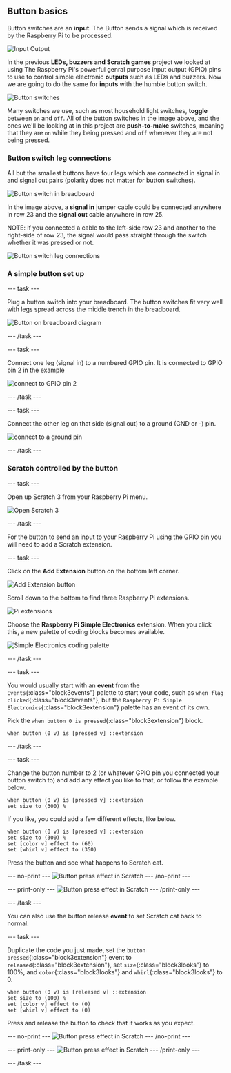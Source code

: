 ## Button basics

Button switches are an **input**. The Button sends a signal which is received by the Raspberry Pi to be processed.

![Input Output](images/buttonBasics_inputOutput.png)

In the previous **LEDs, buzzers and Scratch games** project we looked at using The Raspberry Pi's powerful genral purpose input output (GPIO) pins to use to control simple electronic **outputs** such as LEDs and buzzers. Now we are going to do the same for **inputs** with the humble button switch.

![Button switches](images/buttonBasics_buttonSwitches.png)

Many switches we use, such as most household light switches, **toggle** between `on` and `off`. All of the button switches in the image above, and the ones we'll be looking at in this project are **push-to-make** switches, meaning that they are `on` while they being pressed and `off` whenever they are not being pressed.

### Button switch leg connections

All but the smallest buttons have four legs which are connected in signal in and signal out pairs (polarity does not matter for button switches).

![Button switch in breadboard](images/buttonBasics_buttonInBB.png)

In the image above, a **signal in** jumper cable could be connected anywhere in row 23 and the **signal out** cable anywhere in row 25.

NOTE: if you connected a cable to the left-side row 23 and another to the right-side of row 23, the signal would pass straight through the switch whether it was pressed or not.

![Button switch leg connections](images/buttonBasics_buttonLegConnections.png)

### A simple button set up

--- task ---

Plug a button switch into your breadboard. The button switches fit very well with legs spread across the middle trench in the breadboard.

![Button on breadboard diagram](images/buttonBasics_buttonInBBdiagram.png)

--- /task ---

--- task ---

Connect one leg (signal in) to a numbered GPIO pin. It is connected to GPIO pin 2 in the example

![connect to GPIO pin 2](images/buttonBasics_buttonToGpio2.png)

--- /task ---

--- task ---

Connect the other leg on that side (signal out) to a ground (GND or -) pin.

![connect to a ground pin](images/buttonBasics_buttonToGround.png)

--- /task ---

### Scratch controlled by the button

--- task ---

Open up Scratch 3 from your Raspberry Pi menu.

![Open Scratch 3](images/codeLED_openScratch3.png)

--- /task ---

For the button to send an input to your Raspberry Pi using the GPIO pin you will need to add a Scratch extension.

--- task ---

Click on the **Add Extension** button on the bottom left corner.

![Add Extension button](images/codeLED_addExtensionButton.png)

Scroll down to the bottom to find three Raspberry Pi extensions.

![Pi extensions](images/codeLED_PiExtensions.png)

Choose the **Raspberry Pi Simple Electronics** extension. When you click this, a new palette of coding blocks becomes available.

![Simple Electronics coding palette](images/codeLED_simpleElectronicsPalette.png)

--- /task ---

--- task ---

You would usually start with an **event** from the `Events`{:class="block3events"} palette to start your code, such as `when flag clicked`{:class="block3events"}, but the `Raspberry Pi Simple Electronics`{:class="block3extension"} palette has an event of its own.

Pick the `when button 0 is pressed`{:class="block3extension"} block.

```blocks3
when button (0 v) is [pressed v] ::extension
```

--- /task ---

--- task ---

Change the button number to 2 (or whatever GPIO pin you connected your button switch to) and add any effect you like to that, or follow the example below.

```blocks3
when button (0 v) is [pressed v] ::extension
set size to (300) %
```

If you like, you could add a few different effects, like below.

```blocks3
when button (0 v) is [pressed v] ::extension
set size to (300) %
set [color v] effect to (60)
set [whirl v] effect to (350)
```

Press the button and see what happens to Scratch cat.

--- no-print ---
![Button press effect in Scratch](images/buttonBasics_scratchEffect1.gif)
--- /no-print ---

--- print-only ---
![Button press effect in Scratch](images/buttonBasics_scratchEffect1.png)
--- /print-only ---

--- /task ---

You can also use the button release **event** to set Scratch cat back to normal.

--- task ---

Duplicate the code you just made, set the `button pressed`{:class="block3extension"} event to `released`{:class="block3extension"}, set `size`{:class="block3looks"} to 100%, and `color`{:class="block3looks"} and `whirl`{:class="block3looks"} to 0.

```blocks3
when button (0 v) is [released v] ::extension
set size to (100) %
set [color v] effect to (0)
set [whirl v] effect to (0)
```

Press and release the button to check that it works as you expect.

--- no-print ---
![Button press effect in Scratch](images/buttonBasics_scratchEffect2.gif)
--- /no-print ---

--- print-only ---
![Button press effect in Scratch](images/buttonBasics_scratchEffect2.png)
--- /print-only ---

--- /task ---